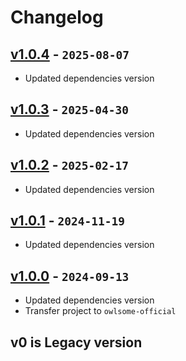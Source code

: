 # Changelog

## [v1.0.4] - `2025-08-07`

- Updated dependencies version

## [v1.0.3] - `2025-04-30`

- Updated dependencies version

## [v1.0.2] - `2025-02-17`

- Updated dependencies version

## [v1.0.1] - `2024-11-19`

- Updated dependencies version

## [v1.0.0] - `2024-09-13`

- Updated dependencies version
- Transfer project to `owlsome-official`

## v0 is Legacy version
[v1.0.4]: https://github.com/owlsome-official/cipherPayload/releases/tag/v1.0.4
[v1.0.3]: https://github.com/owlsome-official/cipherPayload/releases/tag/v1.0.3
[v1.0.2]: https://github.com/owlsome-official/cipherPayload/releases/tag/v1.0.2
[v1.0.1]: https://github.com/owlsome-official/cipherPayload/releases/tag/v1.0.1
[v1.0.0]: https://github.com/owlsome-official/cipherPayload/releases/tag/v1.0.0
